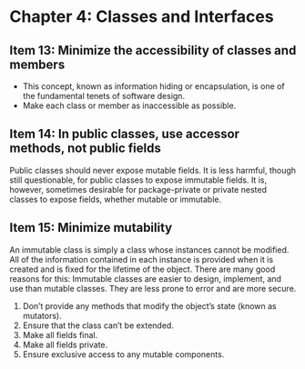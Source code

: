 # Chapter 4: Classes and Interfaces

## Item 13: Minimize the accessibility of classes and members

- This concept, known as information hiding or encapsulation, is one of the fundamental tenets of software design.
- Make each class or member as inaccessible as possible.

## Item 14: In public classes, use accessor methods, not public fields

Public classes should never expose mutable fields. It is less harmful, though still questionable, for public classes to expose immutable fields. It is, however, sometimes desirable for package-private or private nested classes to expose fields, whether mutable or immutable.

## Item 15: Minimize mutability

An immutable class is simply a class whose instances cannot be modified. All of the information contained in each instance is provided when it is created and is fixed for the lifetime of the object. There are many good reasons for this: Immutable classes are easier to design, implement, and use than mutable classes. They are less prone to error and are more secure.

1. Don’t provide any methods that modify the object’s state (known as mutators).
2. Ensure that the class can’t be extended.
3. Make all fields final.
4. Make all fields private.
5. Ensure exclusive access to any mutable components.

